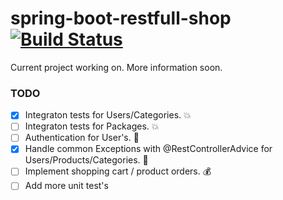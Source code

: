 # spring-boot-restfull-shop [![Build Status](https://travis-ci.org/rmitula/spring-boot-restfull-shop.svg?branch=master)](https://travis-ci.org/rmitula/spring-boot-restfull-shop)

Current project working on. More information soon.

### TODO
- [x] Integraton tests for Users/Categories. :collision:
- [ ] Integraton tests for Packages. :collision:
- [ ] Authentication for User's. :closed_lock_with_key:
- [x] Handle common Exceptions with @RestControllerAdvice for Users/Products/Categories. :syringe:
- [ ] Implement shopping cart / product orders. :moneybag:
- [ ] Add more unit test's
